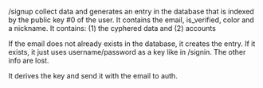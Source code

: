 

/signup collect data and generates an entry in the database that is indexed
by the public key #0 of the user. It contains the email, is_verified, color
and a nickname. It contains: (1) the cyphered data and (2) accounts

If the email does not already exists in the database, it creates the entry. If
it exists, it just uses username/password as a key like in /signin. The other
info are lost.

It derives the key and send it with the email to auth.
